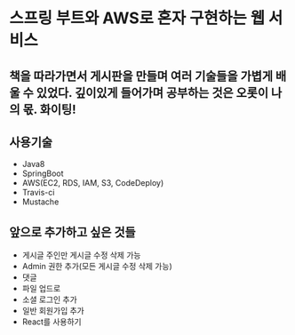 # 스프링 부트와 AWS로 혼자 구현하는 웹 서비스 

## 책을 따라가면서 게시판을 만들며 여러 기술들을 가볍게 배울 수 있었다. 깊이있게 들어가며 공부하는 것은 오롯이 나의 몫. 화이팅!

## 사용기술
- Java8
- SpringBoot
- AWS(EC2, RDS, IAM, S3, CodeDeploy)
- Travis-ci
- Mustache

## 앞으로 추가하고 싶은 것들
- 게시글 주인만 게시글 수정 삭제 가능
- Admin 권한 추가(모든 게시글 수정 삭제 가능)
- 댓글
- 파일 업드로
- 소셜 로그인 추가
- 일반 회원가입 추가
- React를 사용하기
